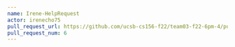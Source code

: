 ```yaml
---
name: Irene-HelpRequest
actor: irenecho75
pull_request_url: https://github.com/ucsb-cs156-f22/team03-f22-6pm-4/pull/6
pull_request_num: 6
---
```

